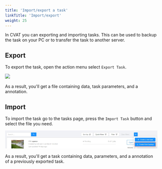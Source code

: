 ```yaml
---
title: 'Import/export a task'
linkTitle: 'Import/export'
weight: 25
---
```


In CVAT you can exporting and importing tasks.
This can be used to backup the task on your PC or to transfer the task to another server.

## Export

To export the task, open the action menu select `Export Task`.

![](/images/image219_mapillary_vistas.jpg)

As a result, you'll get a file containing data, task parameters, and a annotation.

## Import

To import the task go to the tasks page, press the `Import Task` button and select the file you need.

![](/images/image220.jpg)

As a result, you'll get a task containing data, parameters, and a annotation of a previously exported task.
